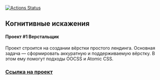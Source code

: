 [![Actions Status](https://github.com/LexaZ999/layout-designer-project-lvl1/workflows/hexlet-check/badge.svg)](https://github.com/LexaZ999/layout-designer-project-lvl1/actions)

## Когнитивные искажения
#### Проект #1 Верстальщик

Проект строится на создании вёрстки простого лендинга. Основная задача — сформировать аккуратную и поддерживаемую вёрстку. В этом ему помогут подходы OOCSS и Atomic CSS.

### [Ссылка на проект](cog-bias.surge.sh)

